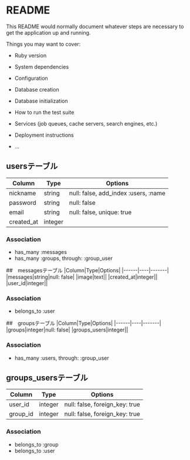 # README

This README would normally document whatever steps are necessary to get the
application up and running.

Things you may want to cover:

* Ruby version

* System dependencies

* Configuration

* Database creation

* Database initialization

* How to run the test suite

* Services (job queues, cache servers, search engines, etc.)

* Deployment instructions

* ...


## usersテーブル
|Column|Type|Options|
|------|----|-------|
|nickname|string|null: false, add_index :users,  :name|
|password|string|null: false|
|email|string|null: false, unique: true|
|created_at|integer| |
### Association
- has_many :messages
- has_many :groups, through: :group_user

##　messagesテーブル
|Column|Type|Options|
|------|----|-------|
|messages|string|null: false|
|image|text||
|created_at|integer||
|user_id|integer||
### Association
- belongs_to :user

##　groupsテーブル
|Column|Type|Options|
|------|----|-------|
|groups|integer|null: false|
|groups_users|integer||
### Association
- has_many :users, through: :group_user

## groups_usersテーブル

|Column|Type|Options|
|------|----|-------|
|user_id|integer|null: false, foreign_key: true|
|group_id|integer|null: false, foreign_key: true|


### Association
- belongs_to :group
- belongs_to :user
